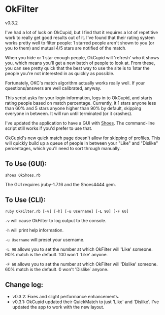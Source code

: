 # OkFilter

v0.3.2

I've had a lot of luck on OkCupid, but I find that it requires a lot of repetitive work to really get good results out of it. I've found that their rating system works pretty well to filter people: 1 starred people aren't shown to you (or you to them) and mutual 4/5 stars are notified of the match.

When you hide or 1 star enough people, OkCupid will 'refresh' who it shows you, which means you'll get a new batch of people to look at. From these, you can see pretty quick that the best way to use the site is to 1star the people you're not interested in as quickly as possible.

Fortunately, OKC's match algorithm actually works really well. If your questions/answers are well calibrated, anyway.

This script asks for your login information, logs in to OkCupid, and starts rating people based on match percentage. Currently, it 1 stars anyone less than 60% and 5 stars anyone higher than 90% by default, skipping everyone in between. It will run until terminated (or it crashes).

I've updated the application to have a GUI with [Shoes](http://www.github.com/shoes/shoes4). The command-line script still works if you'd prefer to use that.

OkCupid's new quick match page doesn't allow for skipping of profiles. This will quickly build up a queue of people in between your "Like" and "Dislike" percentages, which you'll need to sort through manually.

## To Use (GUI):

`shoes OkShoes.rb`

The GUI requires jruby-1.7.16 and the Shoes4444 gem. 

## To Use (CLI):

`ruby OkFilter.rb [-v] [-h] [-u Username] [-L 90] [-F 60]`

`-v` will cause OkFilter to log output to the console.

`-h` will print help information.

`-u Username` will preset your username.

`-L 90` allows you to set the number at which OkFilter will 'Like' someone. 90% match is the default. 100 won't 'Like' anyone.

`-F 60` allows you to set the number at which OkFilter will 'Dislike' someone. 60% match is the default. 0 won't 'Dislike` anyone.

## Change log:

- v0.3.2: Fixes and slight performance enhancements.
- v0.3.1: OkCupid updated their QuickMatch to just 'Like' and 'Dislike'. I've updated the app to work with the new layout.
